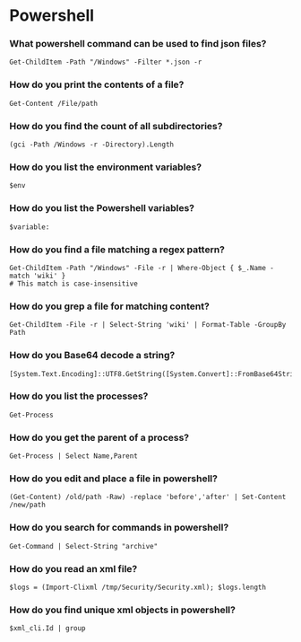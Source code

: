 # Powershell

### What powershell command can be used to find json files?
```
Get-ChildItem -Path "/Windows" -Filter *.json -r
```

### How do you print the contents of a file?
```
Get-Content /File/path
```

### How do you find the count of all subdirectories?
```
(gci -Path /Windows -r -Directory).Length
```

### How do you list the environment variables?
```
$env
```

### How do you list the Powershell variables?
```
$variable:
```

### How do you find a file matching a regex pattern?
```
Get-ChildItem -Path "/Windows" -File -r | Where-Object { $_.Name -match 'wiki' }
# This match is case-insensitive
```

### How do you grep a file for matching content?
```
Get-ChildItem -File -r | Select-String 'wiki' | Format-Table -GroupBy Path
```

### How do you Base64 decode a string?
```
[System.Text.Encoding]::UTF8.GetString([System.Convert]::FromBase64String(<string>))
```

### How do you list the processes?
```
Get-Process
```

### How do you get the parent of a process?
```
Get-Process | Select Name,Parent
```

### How do you edit and place a file in powershell?
```
(Get-Content) /old/path -Raw) -replace 'before','after' | Set-Content /new/path
```

### How do you search for commands in powershell?
```
Get-Command | Select-String "archive"
```

### How do you read an xml file?
```
$logs = (Import-Clixml /tmp/Security/Security.xml); $logs.length
```

### How do you find unique xml objects in powershell?
```
$xml_cli.Id | group
```
